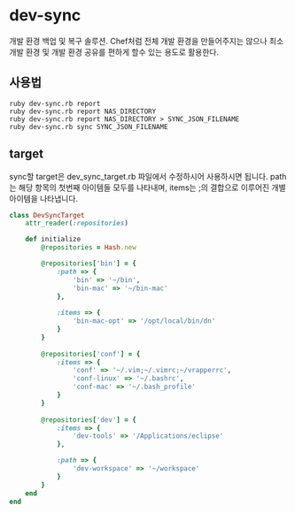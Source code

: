 dev-sync
========

개발 환경 백업 및 복구 솔루션. Chef처럼 전체 개발 환경을 만들어주지는 않으나 최소 개발 환경 및 개발 환경 공유를 편하게 할수 있는 용도로 활용한다.

## 사용법

```
ruby dev-sync.rb report
ruby dev-sync.rb report NAS_DIRECTORY
ruby dev-sync.rb report NAS_DIRECTORY > SYNC_JSON_FILENAME
ruby dev-sync.rb sync SYNC_JSON_FILENAME
```

## target

sync할 target은 dev_sync_target.rb 파일에서 수정하시어 사용하시면 됩니다. path 는 해당 항목의 첫번째 아이템들 모두를 나타내며, items는 ;의 결합으로 이루어진 개별 아이템을 나타냅니다.

```ruby
class DevSyncTarget
    attr_reader(:repositories)

    def initialize
        @repositories = Hash.new

        @repositories['bin'] = {
            :path => {
                'bin' => '~/bin',
                'bin-mac' => '~/bin-mac'
            },
            
            :items => {
                'bin-mac-opt' => '/opt/local/bin/dn'
            }
        }
        
        @repositories['conf'] = {
            :items => {
                'conf' => '~/.vim;~/.vimrc;~/vrapperrc',
                'conf-linux' => '~/.bashrc',
                'conf-mac' => '~/.bash_profile'
            }
        }
        
        @repositories['dev'] = {
            :items => {
                'dev-tools' => '/Applications/eclipse'
            },

            :path => {
                'dev-workspace' => '~/workspace'
            }
        }
    end
end
```
